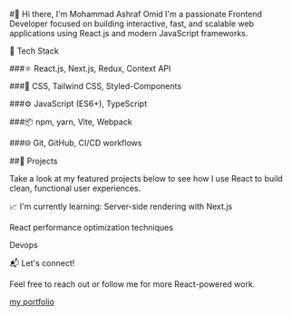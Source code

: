 #👋 Hi there, I'm Mohammad Ashraf Omid
I'm a passionate Frontend Developer focused on building interactive, fast, and scalable web applications using React.js and modern JavaScript frameworks.

<p>🧠 Tech Stack</p>

###⚛️ React.js, Next.js, Redux, Context API

###💅 CSS, Tailwind CSS, Styled-Components

###⚙️ JavaScript (ES6+), TypeScript

###📦 npm, yarn, Vite, Webpack

###🌐 Git, GitHub, CI/CD workflows

##🚀 Projects

Take a look at my featured projects below to see how I use React to build clean, functional user experiences.

📈 I'm currently learning:
Server-side rendering with Next.js

React performance optimization techniques

Devops

📬 Let's connect!

Feel free to reach out or follow me for more React-powered work.

[my portfolio](https://prot-two.vercel.app/)
###






###

